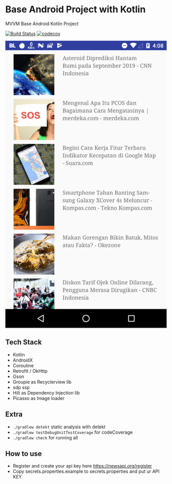 
# Base Android Project with Kotlin
MVVM Base Android Kotlin Project

[![Build Status](https://travis-ci.org/pratamawijaya/BaseKotlinAndroid.svg?branch=master)](https://travis-ci.org/pratamawijaya/BaseKotlinAndroid)
[![codecov](https://codecov.io/gh/pratamawijaya/BaseKotlinAndroid/branch/master/graph/badge.svg)](https://codecov.io/gh/pratamawijaya/BaseKotlinAndroid)

![](ss/ss1.png)

## Tech Stack
- Kotlin
- AndroidX
- Coroutine
- Retrofit / OkHttp
- Gson
- Groupie as Recyclerview lib
- sdp ssp
- Hilt as Dependency Injection lib
- Picasso as Image loader

## Extra
- `./gradlew detekt` static analysis with detekt
- `./gradlew testDebugUnitTestCoverage` for codeCoverage
- `./gradlew check` for running all

## How to use
- Register and create your api key here https://newsapi.org/register
- Copy secrets.properties.example to secrets.properties and put ur API KEY